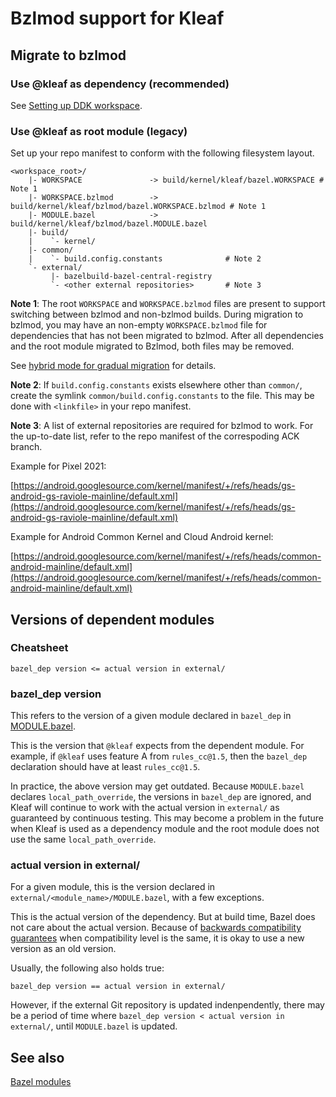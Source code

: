# Bzlmod support for Kleaf

## Migrate to bzlmod

### Use @kleaf as dependency (recommended)

See [Setting up DDK workspace](ddk/workspace.md).

### Use @kleaf as root module (legacy)

Set up your repo manifest to conform with the following filesystem layout.

```text
<workspace_root>/
    |- WORKSPACE               -> build/kernel/kleaf/bazel.WORKSPACE # Note 1
    |- WORKSPACE.bzlmod        -> build/kernel/kleaf/bzlmod/bazel.WORKSPACE.bzlmod # Note 1
    |- MODULE.bazel            -> build/kernel/kleaf/bzlmod/bazel.MODULE.bazel
    |- build/
    |    `- kernel/
    |- common/
    |    `- build.config.constants              # Note 2
    `- external/
         |- bazelbuild-bazel-central-registry
         `- <other external repositories>       # Note 3
```

**Note 1**: The root `WORKSPACE` and `WORKSPACE.bzlmod` files are present to
support switching between bzlmod and non-bzlmod builds. During migration to
bzlmod, you may have an non-empty `WORKSPACE.bzlmod` file for dependencies
that has not been migrated to bzlmod. After all dependencies and the
root module migrated to Bzlmod, both files may be removed.

See
[hybrid mode for gradual migration](https://bazel.build/external/migration#hybrid-mode)
for details.

**Note 2**: If `build.config.constants` exists elsewhere other than `common/`,
create the symlink `common/build.config.constants` to the file. This may be
done with `<linkfile>` in your repo manifest.

**Note 3**: A list of external repositories are required for bzlmod to work.
For the up-to-date list, refer to the repo manifest of the correspoding ACK
branch.

Example for Pixel 2021:

[https://android.googlesource.com/kernel/manifest/+/refs/heads/gs-android-gs-raviole-mainline/default.xml](https://android.googlesource.com/kernel/manifest/+/refs/heads/gs-android-gs-raviole-mainline/default.xml)

Example for Android Common Kernel and Cloud Android kernel:

[https://android.googlesource.com/kernel/manifest/+/refs/heads/common-android-mainline/default.xml](https://android.googlesource.com/kernel/manifest/+/refs/heads/common-android-mainline/default.xml)

## Versions of dependent modules

### Cheatsheet

```text
bazel_dep version <= actual version in external/
```

### bazel\_dep version

This refers to the version of a given module declared in `bazel_dep` in
[MODULE.bazel](../bzlmod/bazel.MODULE.bazel).

This is the version that `@kleaf` expects from the dependent module. For
example, if `@kleaf` uses feature A from `rules_cc@1.5`, then the `bazel_dep`
declaration should have at least `rules_cc@1.5`.

In practice, the above version may get outdated. Because `MODULE.bazel`
declares `local_path_override`, the versions in `bazel_dep` are ignored, and
Kleaf will continue to work with the actual version in `external/` as
guaranteed by continuous testing. This may become a problem in the future
when Kleaf is used as a dependency module and the root module does not use the
same `local_path_override`.

### actual version in external/

For a given module, this is the version declared in
`external/<module_name>/MODULE.bazel`, with a few exceptions.

This is the actual version of the dependency. But at build time, Bazel does not
care about the actual version. Because of
[backwards compatibility guarantees](https://bazel.build/external/module#compatibility_level)
when compatibility level is the same, it is okay to use a new version as an
old version.

Usually, the following also holds true:

```text
bazel_dep version == actual version in external/
```

However, if the external Git repository is updated indenpendently, there may
be a period of time where `bazel_dep version < actual version in external/`,
until `MODULE.bazel` is updated.

## See also

[Bazel modules](https://bazel.build/external/module)
